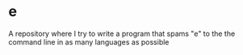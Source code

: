 # e
A repository where I try to write a program that spams "e" to the the command line in as many languages as possible
